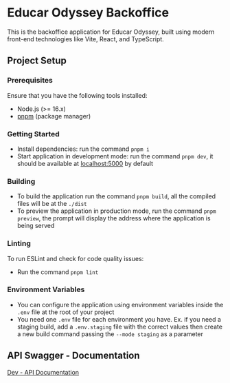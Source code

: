 # Educar Odyssey Backoffice

This is the backoffice application for Educar Odyssey, built using modern front-end technologies like Vite, React, and TypeScript.

## Project Setup

### Prerequisites

Ensure that you have the following tools installed:

- Node.js (>= 16.x)
- [pnpm](https://pnpm.io/motivation) (package manager)


### Getting Started

- Install dependencies: run the command `pnpm i`
- Start application in development mode: run the command `pnpm dev`, it should be available at [localhost:5000](http://localhost:5000/) by default


### Building

- To build the application run the command `pnpm build`, all the compiled files will be at the `./dist`
- To preview the application in production mode, run the command `pnpm preview`, the prompt will display the address where the application is being served


### Linting

To run ESLint and check for code quality issues:

- Run the command `pnpm lint`


### Environment Variables

- You can configure the application using environment variables inside the `.env` file at the root of your project
- You need one `.env` file for each environment you have. Ex. if you need a staging build, add a `.env.staging` file with the correct values then create a new build command passing the `--mode staging` as a parameter


## API Swagger - Documentation

[Dev - API Documentation](https://dev.odisseia.pro/api/index.html?url=/api/specification.json)